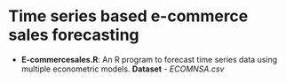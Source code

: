 # Time series based e-commerce sales forecasting

* **E-commercesales.R**: An R program to forecast time series data using multiple econometric models.  **Dataset** - *ECOMNSA.csv*
